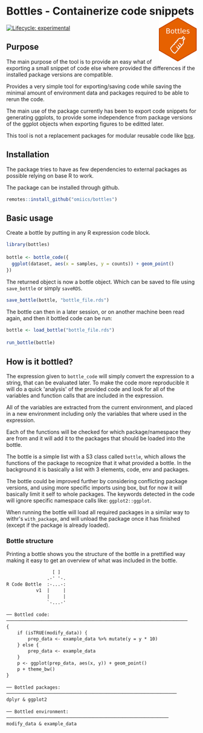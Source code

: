 # Bottles - Containerize code snippets <img border="0" src="man/figures/logo.png" alt="The 'bottles' hexlogo" align="right" style="width: 100px"/>

<!-- badges: start -->
  [![Lifecycle: experimental](https://img.shields.io/badge/lifecycle-experimental-orange.svg)](https://lifecycle.r-lib.org/articles/stages.html#experimental)
  <!-- badges: end -->

## Purpose

The main purpose of the tool is to provide an easy what of exporting a small snippet of code else where provided the differences if the installed package versions are compatible.

Provides a very simple tool for exporting/saving code while saving the minimal amount of environment data and packages required to be able to rerun the code.

The main use of the package currently has been to export code snippets for generating ggplots, to provide some independence from package versions of the ggplot objects when exporting figures to be editted later.

This tool is not a replacement packages for modular reusable code like [box](https://klmr.me/box/).

## Installation

The package tries to have as few dependencies to external packages as possible relying on base R to work.

The package can be installed through github.

``` r
remotes::install_github("omiics/bottles")
```


## Basic usage

Create a bottle by putting in any R expression code block.

``` r
library(bottles)

bottle <- bottle_code({
  ggplot(dataset, aes(x = samples, y = counts)) + geom_point()
})

```

The returned object is now a bottle object. Which can be saved to file using `save_bottle` or simply `saveRDS`.

``` r
save_bottle(bottle, "bottle_file.rds")
```

The bottle can then in a later session, or on another machine been read again, and then it bottled code can be run:

``` r
bottle <- load_bottle("bottle_file.rds")

run_bottle(bottle)
```

## How is it bottled?

The expression given to `bottle_code` will simply convert the expression to a string, that can be evaluated later. To make the code more reproducible it will do a quick 'analysis' of the provided code and look for all of the variables and function calls that are included in the expression.

All of the variables are extracted from the current environment, and placed in a new environment including only the variables that where used in the expression.

Each of the functions will be checked for which package/namespace they are from and it will add it to the packages that should be loaded into the bottle.

The bottle is a simple list with a S3 class called `bottle`, which allows the functions of the package to recognize that it what provided a bottle. In the background it is basically a list with 3 elements, code, env and packages.

The bottle could be improved further by considering conflicting package versions, and using more specific imports using box, but for now it will basically limit it self to whole packages. The keywords detected in the code will ignore specific namespace calls like: `ggplot2::ggplot`.

When running the bottle will load all required packages in a similar way to withr's `with_package`, and will unload the package once it has finished (except if the package is already loaded).

### Bottle structure

Printing a bottle shows you the structure of the bottle in a prettified way making it easy to get an overview of what was included in the bottle. 

```
                 [ ]
               .-' '-.
R Code Bottle  :-...-:
           v1  |     |
               |     |
               `-...-' 

── Bottled code: ───────────────────────────────────────────────────────────────────
{
    if (isTRUE(modify_data)) {
        prep_data <- example_data %>% mutate(y = y * 10)
    } else {
        prep_data <- example_data
    }
    p <- ggplot(prep_data, aes(x, y)) + geom_point()
    p + theme_bw()
}

── Bottled packages: ───────────────────────────────────────────────────────────────
dplyr & ggplot2

── Bottled environment: ────────────────────────────────────────────────────────────
modify_data & example_data
```
